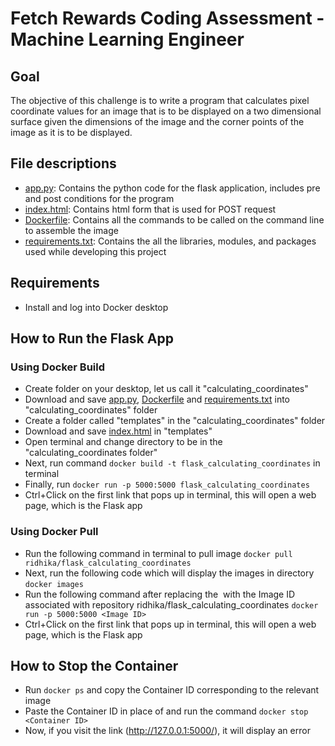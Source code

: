 # Fetch Rewards Coding Assessment - Machine Learning Engineer

## Goal
The objective of this challenge is to write a program that calculates pixel coordinate values for an image that is to be displayed on a two dimensional surface given the dimensions of the image and the corner points of the image as it is to be displayed.

## File descriptions
* [app.py](app.py): Contains the python code for the flask application, includes pre and post conditions for the program
* [index.html](index.html): Contains html form that is used for POST request
* [Dockerfile](Dockerfile): Contains all the commands to be called on the command line to assemble the image
* [requirements.txt](requirements.txt): Contains the all the libraries, modules, and packages  used while developing this project

## Requirements 
* Install and log into Docker desktop

## How to Run the Flask App 

### Using Docker Build
* Create folder on your desktop, let us call it "calculating_coordinates"
* Download and save [app.py](app.py), [Dockerfile](Dockerfile) and [requirements.txt](requirements.txt) into "calculating_coordinates" folder
* Create a folder called "templates" in the "calculating_coordinates" folder
* Download and save [index.html](index.html) in "templates"
* Open terminal and change directory to be in the "calculating_coordinates folder"
* Next, run command ```docker build -t flask_calculating_coordinates``` in terminal 
* Finally, run ```docker run -p 5000:5000 flask_calculating_coordinates``` 
* Ctrl+Click on the first link that pops up in terminal, this will open a web page, which is the Flask app

### Using Docker Pull
* Run the following command in terminal to pull image ```docker pull ridhika/flask_calculating_coordinates ```
* Next, run the following code which will display the images in directory ```docker images```
* Run the following command after replacing the <Image ID> with the Image ID associated with repository ridhika/flask_calculating_coordinates  ```docker run -p 5000:5000 <Image ID>```
* Ctrl+Click on the first link that pops up in terminal, this will open a web page, which is the Flask app
  
## How to Stop the Container
* Run ```docker ps``` and copy the Container ID corresponding to the relevant image
* Paste the Container ID in place of <Container ID> and run the command ```docker stop <Container ID>```
* Now, if you visit the link (http://127.0.0.1:5000/), it will display an error
